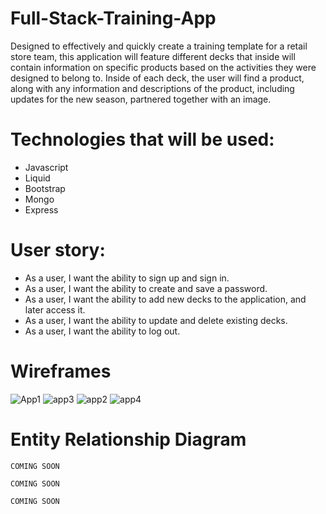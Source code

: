 # Full-Stack-Training-App
Designed to effectively and quickly create a training template for a retail store team, this application will feature different decks that inside will contain information on specific products based on the activities they were designed to belong to. Inside of each deck, the user will find a product, along with any information and descriptions of the product, including updates for the new season, partnered together with an image. 

# Technologies that will be used:
- Javascript
- Liquid
- Bootstrap
- Mongo
- Express

# User story: 
  - As a user, I want the ability to sign up and sign in.
  - As a user, I want the ability to create and save a password. 
  - As a user, I want the ability to add new decks to the application, and later access it. 
  - As a user, I want the ability to update and delete existing decks. 
  - As a user, I want the ability to log out. 
  
  # Wireframes
  
  ![App1](https://user-images.githubusercontent.com/111713666/194781010-d57f54ba-3560-45ed-a4b4-70845b8e22ed.jpg)
  ![app3](https://user-images.githubusercontent.com/111713666/194781026-da25ac08-51ac-49f8-8f86-8bcef996a98b.jpg)
  ![app2](https://user-images.githubusercontent.com/111713666/194781034-a1ca32e8-5bde-4d1c-964b-5afe46dbfbcc.jpg)
  ![app4](https://user-images.githubusercontent.com/111713666/194781042-6c08f0d2-c711-4d4d-b2bc-bec75910fdf2.jpg)


  
  # Entity Relationship Diagram
```  
COMING SOON
```
```
COMING SOON
```
```
COMING SOON
```

